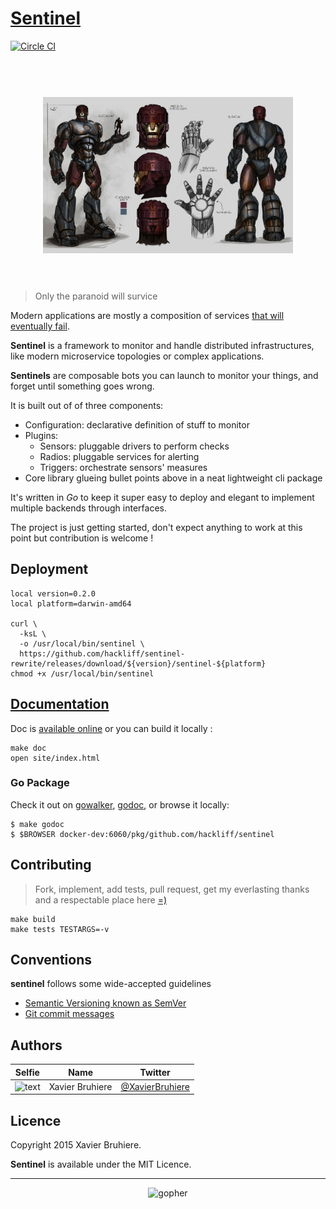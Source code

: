 # [Sentinel][releases]

[![Circle CI](https://circleci.com/gh/hackliff/sentinel.svg?style=svg)](https://circleci.com/gh/hackliff/sentinel)

<h1 align="center">
  <br>
  <img width="400" src="sentinels.jpg">
  <br>
  <br>
</h1>

> Only the paranoid will survice

Modern applications are mostly a composition of services [that will eventually fail][chaos].

__Sentinel__ is a framework to monitor and handle distributed infrastructures,
like modern microservice topologies or complex applications.

__Sentinels__ are composable bots you can launch to monitor your things, and forget
until something goes wrong.

It is built out of of three components:

- Configuration: declarative definition of stuff to monitor
- Plugins:
  - Sensors: pluggable drivers to perform checks
  - Radios: pluggable services for alerting
  - Triggers: orchestrate sensors' measures
- Core library glueing bullet points above in a neat lightweight cli package

It's written in _Go_ to keep it super easy to deploy and elegant to implement
multiple backends through interfaces.

The project is just getting started, don't expect anything to work at this
point but contribution is welcome !


## Deployment

```Sh
local version=0.2.0
local platform=darwin-amd64

curl \
  -ksL \
  -o /usr/local/bin/sentinel \
  https://github.com/hackliff/sentinel-rewrite/releases/download/${version}/sentinel-${platform}
chmod +x /usr/local/bin/sentinel
```


## [Documentation][doc]

Doc is [available online][doc] or you can build it locally :

```Sh
make doc
open site/index.html
```

### Go Package

Check it out on [gowalker][walker], [godoc][godoc], or browse it locally:

```console
$ make godoc
$ $BROWSER docker-dev:6060/pkg/github.com/hackliff/sentinel
```


## Contributing

> Fork, implement, add tests, pull request, get my everlasting thanks and a
> respectable place here [=)][jondotquote]

```console
make build
make tests TESTARGS=-v
```


## Conventions

__sentinel__ follows some wide-accepted guidelines

* [Semantic Versioning known as SemVer][semver]
* [Git commit messages][commit]


## Authors

| Selfie               | Name            | Twitter                     |
|----------------------|-----------------|-----------------------------|
| <img src="https://avatars.githubusercontent.com/u/1517057" alt="text" width="40px"/> | Xavier Bruhiere | [@XavierBruhiere][xbtwitter] |


## Licence

Copyright 2015 Xavier Bruhiere.

__Sentinel__ is available under the MIT Licence.


---------------------------------------------------------------


<p align="center">
  <img src="https://raw.github.com/hivetech/hivetech.github.io/master/images/pilotgopher.jpg" alt="gopher" width="200px"/>
</p>


[releases]: https://github.com/hackliff/sentinel/releases
[semver]: http://semver.org
[commit]: https://docs.google.com/document/d/1QrDFcIiPjSLDn3EL15IJygNPiHORgU1_OOAqWjiDU5Y/edit#
[xbtwitter]: https://twitter.com/XavierBruhiere
[jondotquote]: https://github.com/jondot/groundcontrol
[walker]: http://gowalker.org/github.com/hackliff/sentinel
[godoc]: http://godoc.org/github.com/hackliff/sentinel
[doc]: http://hackliff.github.io/sentinel/
[chaos]: http://techblog.netflix.com/2012/07/chaos-monkey-released-into-wild.html
